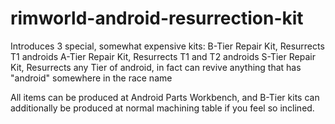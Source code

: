 # rimworld-android-resurrection-kit

Introduces 3 special, somewhat expensive kits:
B-Tier Repair Kit, Resurrects T1 androids
A-Tier Repair Kit, Resurrects T1 and T2 androids
S-Tier Repair Kit, Resurrects any Tier of android, in fact can revive anything that has "android" somewhere in the race name

All items can be produced at Android Parts Workbench, and B-Tier kits can additionally be produced at normal machining table if you feel so inclined.
